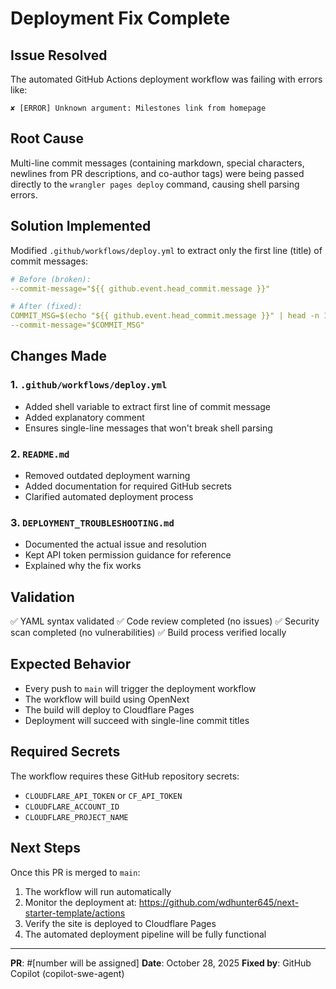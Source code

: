 # Deployment Fix Complete

## Issue Resolved
The automated GitHub Actions deployment workflow was failing with errors like:
```
✘ [ERROR] Unknown argument: Milestones link from homepage
```

## Root Cause
Multi-line commit messages (containing markdown, special characters, newlines from PR descriptions, and co-author tags) were being passed directly to the `wrangler pages deploy` command, causing shell parsing errors.

## Solution Implemented
Modified `.github/workflows/deploy.yml` to extract only the first line (title) of commit messages:

```yaml
# Before (broken):
--commit-message="${{ github.event.head_commit.message }}"

# After (fixed):
COMMIT_MSG=$(echo "${{ github.event.head_commit.message }}" | head -n 1)
--commit-message="$COMMIT_MSG"
```

## Changes Made

### 1. `.github/workflows/deploy.yml`
- Added shell variable to extract first line of commit message
- Added explanatory comment
- Ensures single-line messages that won't break shell parsing

### 2. `README.md`
- Removed outdated deployment warning
- Added documentation for required GitHub secrets
- Clarified automated deployment process

### 3. `DEPLOYMENT_TROUBLESHOOTING.md`
- Documented the actual issue and resolution
- Kept API token permission guidance for reference
- Explained why the fix works

## Validation
✅ YAML syntax validated
✅ Code review completed (no issues)
✅ Security scan completed (no vulnerabilities)
✅ Build process verified locally

## Expected Behavior
- Every push to `main` will trigger the deployment workflow
- The workflow will build using OpenNext
- The build will deploy to Cloudflare Pages
- Deployment will succeed with single-line commit titles

## Required Secrets
The workflow requires these GitHub repository secrets:
- `CLOUDFLARE_API_TOKEN` or `CF_API_TOKEN`
- `CLOUDFLARE_ACCOUNT_ID`
- `CLOUDFLARE_PROJECT_NAME`

## Next Steps
Once this PR is merged to `main`:
1. The workflow will run automatically
2. Monitor the deployment at: https://github.com/wdhunter645/next-starter-template/actions
3. Verify the site is deployed to Cloudflare Pages
4. The automated deployment pipeline will be fully functional

---

**PR**: #[number will be assigned]
**Date**: October 28, 2025
**Fixed by**: GitHub Copilot (copilot-swe-agent)
